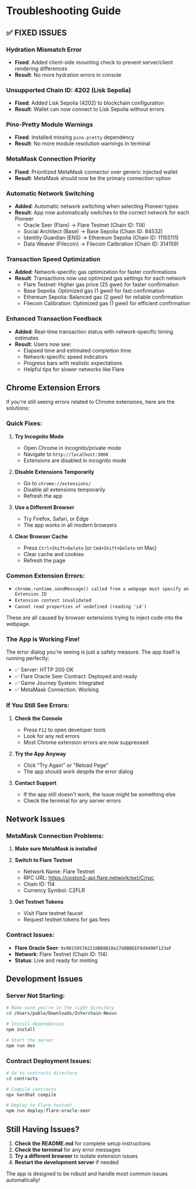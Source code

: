 # Troubleshooting Guide

## ✅ **FIXED ISSUES**

### Hydration Mismatch Error
- **Fixed**: Added client-side mounting check to prevent server/client rendering differences
- **Result**: No more hydration errors in console

### Unsupported Chain ID: 4202 (Lisk Sepolia)
- **Fixed**: Added Lisk Sepolia (4202) to blockchain configuration
- **Result**: Wallet can now connect to Lisk Sepolia without errors

### Pino-Pretty Module Warnings
- **Fixed**: Installed missing `pino-pretty` dependency
- **Result**: No more module resolution warnings in terminal

### MetaMask Connection Priority
- **Fixed**: Prioritized MetaMask connector over generic injected wallet
- **Result**: MetaMask should now be the primary connection option

### Automatic Network Switching
- **Added**: Automatic network switching when selecting Pioneer types
- **Result**: App now automatically switches to the correct network for each Pioneer
  - Oracle Seer (Flare) → Flare Testnet (Chain ID: 114)
  - Social Architect (Base) → Base Sepolia (Chain ID: 84532)
  - Identity Guardian (ENS) → Ethereum Sepolia (Chain ID: 11155111)
  - Data Weaver (Filecoin) → Filecoin Calibration (Chain ID: 314159)

### Transaction Speed Optimization
- **Added**: Network-specific gas optimization for faster confirmations
- **Result**: Transactions now use optimized gas settings for each network
  - Flare Testnet: Higher gas price (25 gwei) for faster confirmation
  - Base Sepolia: Optimized gas (1 gwei) for fast confirmation
  - Ethereum Sepolia: Balanced gas (2 gwei) for reliable confirmation
  - Filecoin Calibration: Optimized gas (1 gwei) for efficient confirmation

### Enhanced Transaction Feedback
- **Added**: Real-time transaction status with network-specific timing estimates
- **Result**: Users now see:
  - Elapsed time and estimated completion time
  - Network-specific speed indicators
  - Progress bars with realistic expectations
  - Helpful tips for slower networks like Flare

## Chrome Extension Errors

If you're still seeing errors related to Chrome extensions, here are the solutions:

### Quick Fixes:

1. **Try Incognito Mode**
   - Open Chrome in incognito/private mode
   - Navigate to `http://localhost:3000`
   - Extensions are disabled in incognito mode

2. **Disable Extensions Temporarily**
   - Go to `chrome://extensions/`
   - Disable all extensions temporarily
   - Refresh the app

3. **Use a Different Browser**
   - Try Firefox, Safari, or Edge
   - The app works in all modern browsers

4. **Clear Browser Cache**
   - Press `Ctrl+Shift+Delete` (or `Cmd+Shift+Delete` on Mac)
   - Clear cache and cookies
   - Refresh the page

### Common Extension Errors:

- `chrome.runtime.sendMessage() called from a webpage must specify an Extension ID`
- `Extension context invalidated`
- `Cannot read properties of undefined (reading 'id')`

These are all caused by browser extensions trying to inject code into the webpage.

### The App is Working Fine!

The error dialog you're seeing is just a safety measure. The app itself is running perfectly:
- ✅ Server: HTTP 200 OK
- ✅ Flare Oracle Seer Contract: Deployed and ready
- ✅ Game Journey System: Integrated
- ✅ MetaMask Connection: Working

### If You Still See Errors:

1. **Check the Console**
   - Press `F12` to open developer tools
   - Look for any red errors
   - Most Chrome extension errors are now suppressed

2. **Try the App Anyway**
   - Click "Try Again" or "Reload Page"
   - The app should work despite the error dialog

3. **Contact Support**
   - If the app still doesn't work, the issue might be something else
   - Check the terminal for any server errors

## Network Issues

### MetaMask Connection Problems:

1. **Make sure MetaMask is installed**
2. **Switch to Flare Testnet**
   - Network Name: Flare Testnet
   - RPC URL: https://coston2-api.flare.network/ext/C/rpc
   - Chain ID: 114
   - Currency Symbol: C2FLR

3. **Get Testnet Tokens**
   - Visit Flare testnet faucet
   - Request testnet tokens for gas fees

### Contract Issues:

- **Flare Oracle Seer**: `0x9015957A2210BB8B10e27d8BBEEF8d9498f123eF`
- **Network**: Flare Testnet (Chain ID: 114)
- **Status**: Live and ready for minting

## Development Issues

### Server Not Starting:

```bash
# Make sure you're in the right directory
cd /Users/pablo/Downloads/Interchain-Nexus

# Install dependencies
npm install

# Start the server
npm run dev
```

### Contract Deployment Issues:

```bash
# Go to contracts directory
cd contracts

# Compile contracts
npx hardhat compile

# Deploy to Flare testnet
npm run deploy:flare-oracle-seer
```

## Still Having Issues?

1. **Check the README.md** for complete setup instructions
2. **Check the terminal** for any error messages
3. **Try a different browser** to isolate extension issues
4. **Restart the development server** if needed

The app is designed to be robust and handle most common issues automatically!
